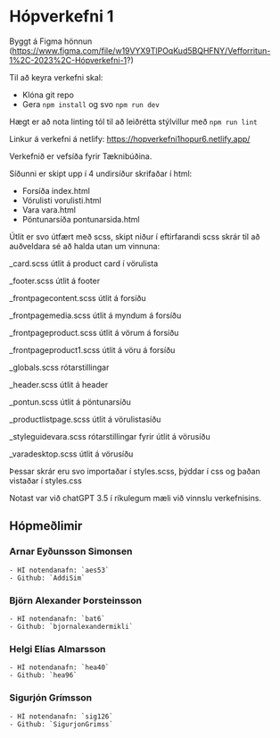 # Hópverkefni 1

Byggt á Figma hönnun (https://www.figma.com/file/w19VYX9TlPOqKud5BQHFNY/Vefforritun-1%2C-2023%2C-Hópverkefni-1?)

Til að keyra verkefni skal:
- Klóna git repo
- Gera `npm install` og svo `npm run dev`

Hægt er að nota linting tól til að leiðrétta stýlvillur með `npm run lint`

Linkur á verkefni á netlify: https://hopverkefni1hopur6.netlify.app/

Verkefnið er vefsíða fyrir Tæknibúðina.

Síðunni er skipt upp í 4 undirsíður skrifaðar í html:

- Forsíða index.html
- Vörulisti vorulisti.html
- Vara vara.html
- Pöntunarsíða pontunarsida.html

Útlit er svo útfært með scss, skipt niður í eftirfarandi scss skrár til að auðveldara sé að halda utan um vinnuna:

_card.scss útlit á product card í vörulista

_footer.scss útlit á footer

_frontpagecontent.scss útlit á forsíðu

_frontpagemedia.scss útlit á myndum á forsíðu

_frontpageproduct.scss útlit á vörum á forsíðu

_frontpageproduct1.scss útlit á vöru á forsíðu

_globals.scss rótarstillingar

_header.scss útlit á header

_pontun.scss útlit á pöntunarsíðu

_productlistpage.scss útlit á vörulistasíðu

_styleguidevara.scss rótarstillingar fyrir útlit á vörusíðu

_varadesktop.scss útlit á vörusíðu


Þessar skrár eru svo importaðar í styles.scss, þýddar í css og þaðan vistaðar í styles.css 

Notast var við chatGPT 3.5 í ríkulegum mæli við vinnslu verkefnisins.


## Hópmeðlimir
### Arnar Eyðunsson Simonsen
    - HÍ notendanafn: `aes53`
    - Github: `AddiSim`

### Björn Alexander Þorsteinsson
    - HÍ notendanafn: `bat6`
    - Github: `bjornalexandermikli`

### Helgi Elías Almarsson
    - HÍ notendanafn: `hea40`
    - Github: `hea96`

### Sigurjón Grímsson
    - HÍ notendanafn: `sig126`
    - Github: `SigurjonGrimss`